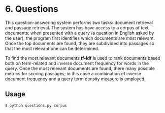 # 6. Questions

This question-answering system performs two tasks: document retrieval and passage retrieval. 
The system has have access to a corpus of text documents; when presented with a query (a question in English asked by the user), the program first identifies which documents are most relevant. Once the top documents are found, they are subdivided into passages so that the most relevant one can be determined.

To find the most relevant documents **tf-idf** is used to rank documents based both on term-related and inverse document frequency for words in the query. 
Once the most relevant documents are found, there many possible metrics for scoring passages; in this case a combination of inverse document frequency and a query term density measure is employed.

## Usage

`$ python questions.py corpus`